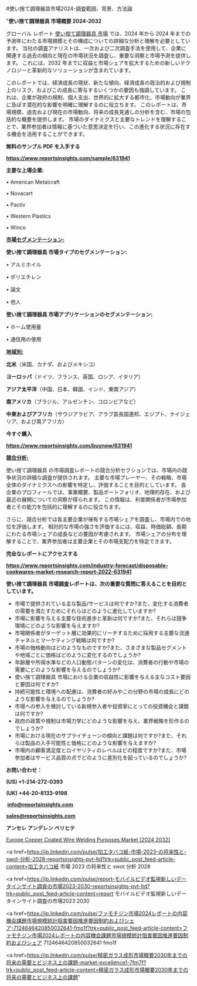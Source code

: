 #使い捨て調理器具市場2024-調査範囲、背景、方法論

"<strong>使い捨て調理器具 市場概要 2024-2032</strong>

グローバル レポート <a href=https://www.reportsinsights.com/sample/631941>使い捨て調理器具 市場</a> では、2024 年から 2024 年までの予測年にわたる市場規模とその構成についての詳細な分析と理解を必要としています。 当社の調査アナリストは、一次および二次調査手法を使用して、企業に関連する過去の傾向と現在の市場状況を調査し、重要な洞察と市場予測を提供します。 これには、2032 年までに収益と市場シェアを拡大​​するための新しいテクノロジーと革新的なソリューションが含まれています。

このレポートでは、経済成長の現状、新たな傾向、経済成長の政治的および規制上のリスク、およびこの成長に寄与するいくつかの要因も強調しています。 これは、企業が政府の規制、個人支出、世界的に拡大する都市化、市場動向が業界に及ぼす潜在的な影響を明確に理解するのに役立ちます。 このレポートは、市場規模、過去および現在の市場動向、将来の成長見通しの分析を含む、市場の包括的な概要を提供します。 市場のダイナミクスと主要なトレンドを理解することで、業界参加者は情報に基づいた意思決定を行い、この進化する状況に存在する機会を活用することができます。

<strong><b>無料のサンプル PDF を入手する</b></strong>

<a href=https://www.reportsinsights.com/sample/631941><strong><u>https://www.reportsinsights.com/sample/631941</u></strong></a>

<strong>主要な上場企業:</strong>

• American Metalcraft

• Novacart

• Pactiv

• Western Plastics

• Winco

<strong><u>市場セグメンテーション</u></strong><strong><u>:</u></strong>

<strong>使い捨て調理器具 市場タイプのセグメンテーション:</strong>

• アルミホイル

• ポリエチレン

• 論文

• 他人

<strong>使い捨て調理器具 市場アプリケーションのセグメンテーション:</strong>

• ホーム使用量

• 通信用の使用

<strong><u>地域別</u></strong><strong><u>:</u></strong>

<strong>北米</strong>（米国、カナダ、およびメキシコ）

<strong>ヨーロッパ</strong>（ドイツ、フランス、英国、ロシア、イタリア）

<strong>アジア太平洋</strong>（中国、日本、韓国、インド、東南アジア）

<strong>南アメリカ</strong>（ブラジル、アルゼンチン、コロンビアなど）

<strong>中東およびアフリカ</strong>（サウジアラビア、アラブ首長国連邦、エジプト、ナイジェリア、および南アフリカ）

<strong>今すぐ購入</strong>

<a href=https://www.reportsinsights.com/buynow/631941><strong><u>https://www.reportsinsights.com/buynow/631941</u></strong></a>

<strong><u>競合分析:</u></strong>

使い捨て調理器具 の市場調査レポートの競合分析セクションでは、市場内の競争状況の詳細な調査が提供されます。 主要な市場プレーヤー、その戦略、市場全体のダイナミクスへの影響を特定し、評価することを目的としています。 各企業のプロフィールでは、事業概要、製品ポートフォリオ、地理的存在、および最近の展開についての洞察が得られます。 この情報は、利害関係者が市場参加者とその能力を包括的に理解するのに役立ちます。

さらに、競合分析では各主要企業が保有する市場シェアを調査し、市場内での地位を評価します。 相対的な市場の強さを評価するには、収益、時価総額、長期にわたる市場シェアの成長などの要因が考慮されます。 市場シェアの分布を理解することで、業界参加者は主要企業とその市場支配力を特定できます。

<strong>完全なレポートにアクセスする</strong>

<a href=https://www.reportsinsights.com/industry-forecast/disposable-cookwares-market-research-report-2022-631941><strong><u><b>https://www.reportsinsights.com/industry-forecast/disposable-cookwares-market-research-report-2022-631941</b></u></strong></a>

<strong><b>使い捨て調理器具 市場調査レポートは、次の重要な質問に答えることを目的としています。</b></strong>
<ul>
  <li>市場で提供されている主な製品/サービスは何ですか?また、変化する消費者の需要を満たすためにそれらはどのように進化していますか?</li>
  <li>市場に影響を与える主要な技術進歩と革新は何ですか?また、それらは競争環境にどのような影響を与えますか?</li>
  <li>市場関係者がターゲット層に効果的にリーチするために採用する主要な流通チャネルとマーケティング戦略は何ですか?</li>
  <li>市場の価格動向はどのようなものですか?また、さまざまな製品セグメントや地域ごとに価格はどのように変化するのでしょうか?</li>
  <li>年齢層や所得水準などの人口動態パターンの変化は、消費者の行動や市場の需要にどのような影響を与えるのでしょうか?</li>
  <li>使い捨て調理器具 市場における企業の収益性に影響を与える主なコスト要因と要因は何ですか?</li>
  <li>持続可能性と環境への配慮は、消費者の好みやこの分野の市場の成長にどのような影響を与えるのでしょうか?</li>
  <li>市場への参入を検討している新規参入者や投資家にとっての投資機会と課題は何ですか?</li>
  <li>政府の政策や規制は市場力学にどのような影響を与え、業界戦略を形作るのでしょうか?</li>
  <li>市場における現在のサプライチェーンの傾向と課題は何ですか?また、それらは製品の入手可能性と価格にどのような影響を与えますか?</li>
  <li>市場内の顧客満足度とロイヤリティのレベルはどの程度ですか?また、市場参加者はサービス品質の点でどのように差別化を図っているのでしょうか?</li>
</ul>
<strong>お問い合わせ：</strong>

<strong>(US) +1-214-272-0393</strong>

<strong>(UK) +44-20-8133-9198</strong>

<strong> </strong><a href=info@reportsinsights.com><strong><u>info@reportsinsights.com</u></strong></a>

<a href=sales@reportsinsights.com><strong><u>sales@reportsinsights.com</u></strong></a>

<strong>アンセレ アンデレン ベリヒテ</strong>

<a href=https://www.linkedin.com/pulse/europe-copper-coated-wire-welding-purposes-market-xrtaf/>Europe Copper Coated Wire Welding Purposes Market [2024 2032]</a>

<a href=https://jp.linkedin.com/pulse/加工タバコ紙-市場-2023-の将来性と-swot-分析-2028-reportsinsights-pvt-ltd?trk=public_post_feed-article-content>加工タバコ紙 市場 2023 の将来性と swot 分析 2028</a>

<a href=https://jp.linkedin.com/pulse/report-モバイルビデオ監視新しいデータインサイト調査の市場2023-2030-reportsinsights-pvt-ltd?trk=public_post_feed-article-content>report モバイルビデオ監視新しいデータインサイト調査の市場2023 2030</a>

<a href=https://jp.linkedin.com/pulse/ファモチジン市場2024レポートの内容機会課題市場規模統計阻害要因推進要因制約およびシェア-7124646420850032641-fmo1f?trk=public_post_feed-article-content>ファモチジン市場2024レポートの内容機会課題市場規模統計阻害要因推進要因制約およびシェア 7124646420850032641 fmo1f</a>

<a href=https://jp.linkedin.com/pulse/精密ガラス成形市場概要2030年までの将来の需要とビジネス上の課題-market-excellence1-7fm7f?trk=public_post_feed-article-content>精密ガラス成形市場概要2030年までの将来の需要とビジネス上の課題</a>"
